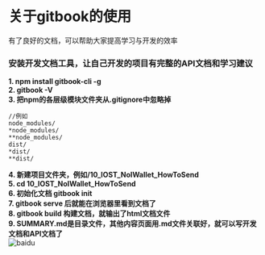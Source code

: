 # 关于gitbook的使用   
有了良好的文档，可以帮助大家提高学习与开发的效率   

### 安装开发文档工具，让自己开发的项目有完整的API文档和学习建议   
**1. npm install gitbook-cli -g**  
**2. gitbook -V**  
**3. 把npm的各层级模块文件夹从.gitignore中忽略掉**
```
//例如
node_modules/
*node_modules/
**node_modules/
dist/
*dist/
**dist/
```  
**4. 新建项目文件夹，例如/10_IOST_NoIWallet_HowToSend**  
**5. cd 10_IOST_NoIWallet_HowToSend**  
**6. 初始化文档 gitbook init**  
**7. gitbook serve 后就能在浏览器里看到文档了**  
**8. gitbook build 构建文档，就输出了html文档文件**  
**9. SUMMARY.md是目录文件，其他内容页面用.md文件关联好，就可以写开发文档和API文档了**   
![baidu](http://www.baidu.com/img/bdlogo.gif "百度logo")   
